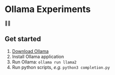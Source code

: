 # Ollama Experiments

🦙🧪

## Get started

1. [Download Ollama](https://ollama.com/download)
2. Install Ollama application
3. Run Ollama: `ollama run llama2`
4. Run python scripts, _e.g._ `python3 completion.py`
